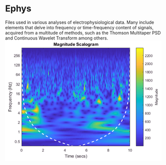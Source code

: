 # Ephys
Files used in various analyses of electrophysiological data. Many include elements that delve into frequency or time-frequency content of signals, acquired from a multitude of methods, such as the Thomson Multitaper PSD and Continuous Wavelet Transform among others.
![](./cwtEx.png)
